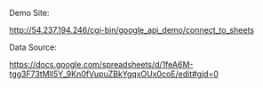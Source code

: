 Demo Site:

http://54.237.194.246/cgi-bin/google_api_demo/connect_to_sheets

Data Source:

https://docs.google.com/spreadsheets/d/1feA6M-tgg3F73tMlI5Y_9Kn0fVupuZBkYgqxOUx0coE/edit#gid=0
